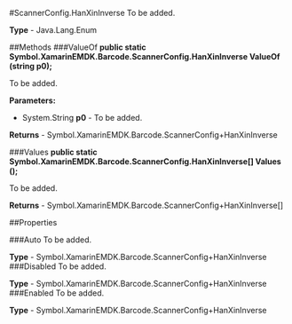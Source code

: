 #ScannerConfig.HanXinInverse
To be added.

**Type** - Java.Lang.Enum

##Methods
###ValueOf
**public static Symbol.XamarinEMDK.Barcode.ScannerConfig.HanXinInverse ValueOf (string p0);**

To be added.

**Parameters:** 

* System.String **p0** - To be added.

**Returns** - Symbol.XamarinEMDK.Barcode.ScannerConfig+HanXinInverse

###Values
**public static Symbol.XamarinEMDK.Barcode.ScannerConfig.HanXinInverse[] Values ();**

To be added.


**Returns** - Symbol.XamarinEMDK.Barcode.ScannerConfig+HanXinInverse[]

##Properties

###Auto
To be added.

**Type** - Symbol.XamarinEMDK.Barcode.ScannerConfig+HanXinInverse
###Disabled
To be added.

**Type** - Symbol.XamarinEMDK.Barcode.ScannerConfig+HanXinInverse
###Enabled
To be added.

**Type** - Symbol.XamarinEMDK.Barcode.ScannerConfig+HanXinInverse


